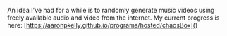 An idea I've had for a while is to randomly generate music videos using freely
available audio and video from the internet. My current progress is here:
[https://aaronpkelly.github.io/programs/hosted/chaosBox]()

